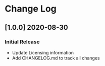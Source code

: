 # Change Log

## [1.0.0] 2020-08-30
### Initial Release

- Update Licensing information
- Add CHANGELOG.md to track all changes
